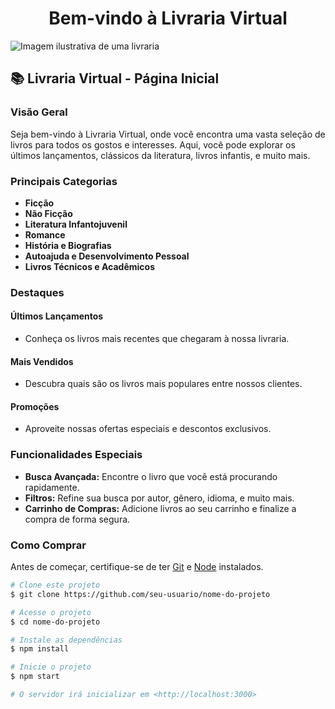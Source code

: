 <h1 align="center">Bem-vindo à Livraria Virtual</h1>

![Imagem ilustrativa de uma livraria](https://exemplo.com/imagens/livraria.png)

## :books: Livraria Virtual - Página Inicial

### **Visão Geral**

Seja bem-vindo à Livraria Virtual, onde você encontra uma vasta seleção de livros para todos os gostos e interesses. Aqui, você pode explorar os últimos lançamentos, clássicos da literatura, livros infantis, e muito mais.

### **Principais Categorias**

- **Ficção**
- **Não Ficção**
- **Literatura Infantojuvenil**
- **Romance**
- **História e Biografias**
- **Autoajuda e Desenvolvimento Pessoal**
- **Livros Técnicos e Acadêmicos**

### **Destaques**

#### **Últimos Lançamentos**

- Conheça os livros mais recentes que chegaram à nossa livraria.

#### **Mais Vendidos**

- Descubra quais são os livros mais populares entre nossos clientes.

#### **Promoções**

- Aproveite nossas ofertas especiais e descontos exclusivos.

### **Funcionalidades Especiais**

- **Busca Avançada:** Encontre o livro que você está procurando rapidamente.
- **Filtros:** Refine sua busca por autor, gênero, idioma, e muito mais.
- **Carrinho de Compras:** Adicione livros ao seu carrinho e finalize a compra de forma segura.

### **Como Comprar**

Antes de começar, certifique-se de ter [Git](https://git-scm.com) e [Node](https://nodejs.org/en/) instalados.

```bash
# Clone este projeto
$ git clone https://github.com/seu-usuario/nome-do-projeto

# Acesse o projeto
$ cd nome-do-projeto

# Instale as dependências
$ npm install

# Inicie o projeto
$ npm start

# O servidor irá inicializar em <http://localhost:3000>
